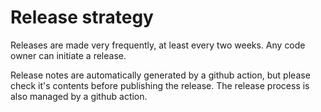 <!--
SPDX-FileCopyrightText: 2017-2022 Contributors to the OpenSTEF project <korte.termijn.prognoses@alliander.com>

SPDX-License-Identifier: MPL-2.0
-->
# Release strategy
Releases are made very frequently, at least every two weeks.
Any code owner can initiate a release.

Release notes are automatically generated by a github action, but please check it's contents before publishing the release.
The release process is also managed by a github action.

